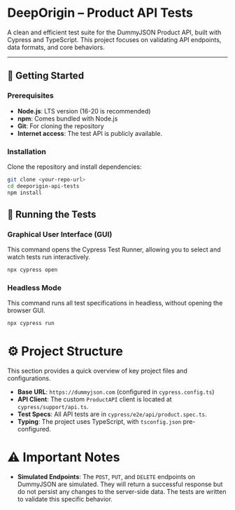 # DeepOrigin – Product API Tests

A clean and efficient test suite for the DummyJSON Product API, built with Cypress and TypeScript. This project focuses on validating API endpoints, data formats, and core behaviors.

---

## 🚀 Getting Started

### Prerequisites

- **Node.js**: LTS version (16-20 is recommended)
- **npm**: Comes bundled with Node.js
- **Git**: For cloning the repository
- **Internet access**: The test API is publicly available.

### Installation

Clone the repository and install dependencies:

```bash
git clone <your-repo-url>
cd deeporigin-api-tests
npm install
```

## 🏃 Running the Tests

### Graphical User Interface (GUI)

This command opens the Cypress Test Runner, allowing you to select and watch tests run interactively.

```Bash
npx cypress open
```

### Headless Mode

This command runs all test specifications in headless, without opening the browser GUI.

```Bash
npx cypress run
```

# ⚙️ Project Structure

This section provides a quick overview of key project files and configurations.

- **Base URL**: `https://dummyjson.com` (configured in `cypress.config.ts`)
- **API Client**: The custom `ProductAPI` client is located at `cypress/support/api.ts`.
- **Test Specs**: All API tests are in `cypress/e2e/api/product.spec.ts`.
- **Typing**: The project uses TypeScript, with `tsconfig.json` pre-configured.

# ⚠️ Important Notes

- **Simulated Endpoints**: The `POST`, `PUT`, and `DELETE` endpoints on DummyJSON are simulated. They will return a successful response but do not persist any changes to the server-side data. The tests are written to validate this specific behavior.